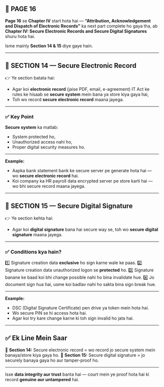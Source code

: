 ## 📄 **PAGE 16**

**Page 16** se **Chapter IV** start hota hai — **“Attribution, Acknowledgement and Dispatch of Electronic Records”** ka next part complete ho gaya tha, ab **Chapter IV: Secure Electronic Records and Secure Digital Signatures** shuru hota hai.

Isme mainly **Section 14 & 15** diye gaye hain.

---

## 🔹 **SECTION 14 — Secure Electronic Record**

👉 Ye section batata hai:

* Agar koi **electronic record** (jaise PDF, email, e-agreement) IT Act ke rules ke hisaab se **secure system** mein bana ya store kiya gaya hai,
* Toh wo record **secure electronic record** maana jayega.

---

### ✅ **Key Point**

**Secure system** ka matlab:

* System protected ho,
* Unauthorized access nahi ho,
* Proper digital security measures ho.

---

**Example:**

* Aapka bank statement bank ke secure server pe generate hota hai — wo **secure electronic record** hai.
* Koi company ka HR payroll data encrypted server pe store karti hai — wo bhi secure record maana jayega.

---

## 🔹 **SECTION 15 — Secure Digital Signature**

👉 Ye section kehta hai:

* Agar koi **digital signature** bana hai secure way se, toh wo **secure digital signature** maana jayega.

---

### ✅ **Conditions kya hain?**

1️⃣ Signature creation data **exclusive** ho sign karne wale ke paas.
2️⃣ Signature creation data unauthorized logon se **protected** ho.
3️⃣ Signature banane ke baad koi bhi change possible nahi ho bina invalidate hue.
4️⃣ Jo document sign hua hai, usme koi badlav nahi ho sakta bina sign break hue.

---

**Example:**

* DSC (Digital Signature Certificate) pen drive ya token mein hota hai.
* Wo secure PIN se hi access hota hai.
* Agar koi try kare change karne ki toh sign invalid ho jata hai.

---

## ✅ **Ek Line Mein Saar**

📌 **Section 14:** Secure electronic record = wo record jo secure system mein banaya/store kiya gaya ho.
📌 **Section 15:** Secure digital signature = jo securely banaya gaya ho aur tamper-proof ho.

---

Isse **data integrity aur trust** banta hai — court mein ye proof hota hai ki record **genuine aur untampered** hai.
